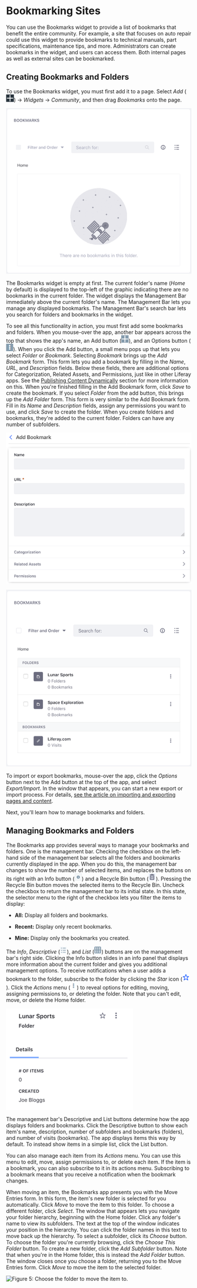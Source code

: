 # Bookmarking Sites

You can use the Bookmarks widget to provide a list of bookmarks that benefit the 
entire community. For example, a site that focuses on auto repair could use this 
widget to provide bookmarks to technical manuals, part specifications, 
maintenance tips, and more. Administrators can create bookmarks in the widget, 
and users can access them. Both internal pages as well as external sites can be 
bookmarked. 

## Creating Bookmarks and Folders

To use the Bookmarks widget, you must first add it to a page. Select *Add* 
(![Add](../../../images/icon-add-app.png)) 
&rarr; *Widgets* &rarr; *Community*, and then drag *Bookmarks* onto the page. 

![Figure 1: Initially, no bookmarks appear in the Bookmarks widget.](../../../images/bookmarks-empty.png)

The Bookmarks widget is empty at first. The current folder's name (*Home* by 
default) is displayed to the top-left of the graphic indicating there are no 
bookmarks in the current folder. The widget displays the Management Bar 
immediately above the current folder's name. The Management Bar lets you manage 
any displayed bookmarks. The Management Bar's search bar lets you search for 
folders and bookmarks in the widget. 
<!-- left off here -->

To see all this functionality in action, you must first add some bookmarks and 
folders. When you mouse-over the app, another bar appears across the top that 
shows the app's name, an Add button 
(![Add](../../../images/icon-portlet-add-control.png)), and an Options button 
(![Options](../../../images/icon-app-options.png)). When 
you click the Add button, a small menu pops up that lets you select *Folder* or 
*Bookmark*. Selecting *Bookmark* brings up the *Add Bookmark* form. This form 
lets you add a bookmark by filling in the *Name*, *URL*, and *Description* 
fields. Below these fields, there are additional options for Categorization, 
Related Assets, and Permissions, just like in other Liferay apps. See the 
[Publishing Content Dynamically](/discover/portal/-/knowledge_base/7-0/publishing-content-dynamically) 
section for more information on this. When you're finished filling in the Add 
Bookmark form, click *Save* to create the bookmark. If you select *Folder* from 
the add button, this brings up the *Add Folder* form. This form is very similar 
to the Add Bookmark form. Fill in its *Name* and *Description* fields, assign 
any permissions you want to use, and click *Save* to create the folder. When you 
create folders and bookmarks, they're added to the current folder. Folders can 
have any number of subfolders. 

![Figure 2: The Add Bookmark form lets you create a bookmark.](../../../images/bookmarks-add-bookmark.png)

![Figure 3: The Bookmarks app displays your folders and bookmarks.](../../../images/bookmarks-all.png)

To import or export bookmarks, mouse-over the app, click the *Options* button 
next to the Add button at the top of the app, and select *Export/Import*. In the 
window that appears, you can start a new export or import process. For details, 
[see the article on importing and exporting pages and content](/discover/portal/-/knowledge_base/7-0/importing-exporting-pages-and-content). 

Next, you'll learn how to manage bookmarks and folders. 

## Managing Bookmarks and Folders [](id=managing-bookmarks-and-folders)

The Bookmarks app provides several ways to manage your bookmarks and folders. 
One is the management bar. Checking the checkbox on the left-hand side of the 
management bar selects all the folders and bookmarks currently displayed in the 
app. When you do this, the management bar changes to show the number of selected 
items, and replaces the buttons on its right with an Info button 
(![Info](../../../images/icon-information.png)) and a Recycle Bin button 
(![Recycle Bin](../../../images/icon-trash.png)). Pressing the Recycle Bin 
button moves the selected items to the Recycle Bin. Uncheck the checkbox to 
return the management bar to its initial state. In this state, the selector menu 
to the right of the checkbox lets you filter the items to display: 

- **All:** Display all folders and bookmarks. 

- **Recent:** Display only recent bookmarks. 

- **Mine:** Display only the bookmarks you created. 

The *Info*, *Descriptive* 
(![Descriptive](../../../images/icon-descriptive-style.png)), and *List* 
(![List](../../../images/icon-list-style.png)) buttons are on the management 
bar's right side. Clicking the Info button slides in an info panel that displays 
more information about the current folder and gives you additional management 
options. To receive notifications when a user adds a bookmark to the folder, 
subscribe to the folder by clicking the *Star* icon 
(![Star](../../../images/icon-star.png)). Click the *Actions* menu 
(![Actions](../../../images/icon-actions.png)) to reveal options for editing, 
moving, assigning permissions to, or deleting the folder. Note that you can't 
edit, move, or delete the Home folder. 

![Figure 4: A folder's info panel shows more information about the folder, and lets you take additional actions.](../../../images/bookmarks-info-panel.png)

The management bar's Descriptive and List buttons determine how the app displays 
folders and bookmarks. Click the Descriptive button to show each item's name, 
description, number of subfolders and bookmarks (folders), and number of visits 
(bookmarks). The app displays items this way by default. To instead show items 
in a simple list, click the List button. 

You can also manage each item from its *Actions* menu. You can use this menu to 
edit, move, assign permissions to, or delete each item. If the item is a 
bookmark, you can also subscribe to it in its actions menu. Subscribing to a 
bookmark means that you receive a notification when the bookmark changes. 

When moving an item, the Bookmarks app presents you with the Move Entries form. 
In this form, the item's new folder is selected for you automatically. Click 
*Move* to move the item to this folder. To choose a different folder, click 
*Select*. The window that appears lets you navigate your folder hierarchy, 
beginning with the Home folder. Click any folder's name to view its subfolders. 
The text at the top of the window indicates your position in the hierarchy. You 
can click the folder names in this text to move back up the hierarchy. To select 
a subfolder, click its *Choose* button. To choose the folder you're currently 
browsing, click the *Choose This Folder* button. To create a new folder, click 
the *Add Subfolder* button. Note that when you're in the Home folder, this is 
instead the *Add Folder* button. The window closes once you choose a folder, 
returning you to the Move Entries form. Click *Move* to move the item to the 
selected folder. 

![Figure 5: Choose the folder to move the item to.](../../../images/bookmarks-move-folder.png)
